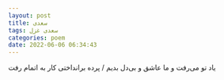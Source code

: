 ```yaml
---
layout: post
title: سعدی
tags: سعدی غزل
categories: poem
date: 2022-06-06 06:34:43
---
```


یاد تو می‌رفت و ما عاشق و بی‌دل بدیم / پرده برانداختی کار به اتمام رفت
